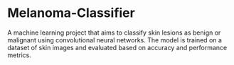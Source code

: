 # Melanoma-Classifier

A machine learning project that aims to classify skin lesions as benign or malignant using convolutional neural networks. The model is trained on a dataset of skin images and evaluated based on accuracy and performance metrics.
